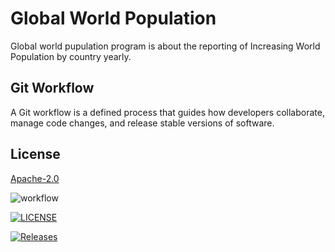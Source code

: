 # Global World Population

Global world pupulation program is about the reporting of Increasing World Population by country yearly. 

## Git Workflow

A Git workflow is a defined process that guides how developers collaborate, manage code changes, and release stable versions of software.

## License

[Apache-2.0](https://www.apache.org/licenses/LICENSE-2.0)



![workflow](https://github.com/moe-arkarlwin/Global_World_Population/actions/workflows/main.yml/badge.svg)

[![LICENSE](https://img.shields.io/github/license/moe-arkarlwin/Global_World_Population.svg?style=flat-square)](https://github.com/moe-arkarlwin/Global_World_Population/blob/master/LICENSE)

[![Releases](https://img.shields.io/github/release/moe-arkarlwin/Global_World_Population/all.svg?style=flat-square)](https://github.com/moe-arkarlwin/Global_World_Population/releases)